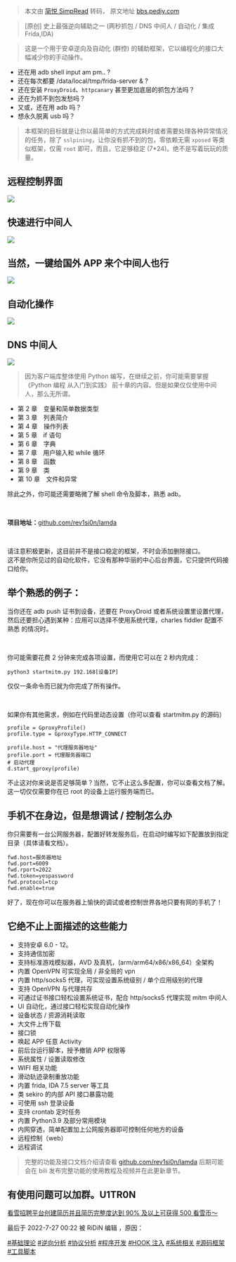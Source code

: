 > 本文由 [简悦 SimpRead](http://ksria.com/simpread/) 转码， 原文地址 [bbs.pediy.com](https://bbs.pediy.com/thread-273629.htm)

> [原创] 史上最强逆向辅助之一 (两秒抓包 / DNS 中间人 / 自动化 / 集成 Frida,IDA)

> 这是一个用于安卓逆向及自动化 (群控) 的辅助框架，它以编程化的接口大幅减少你的手动操作。

*   还在用 adb shell input am pm.. ?
*   还在每次都要 /data/local/tmp/frida-server & ?
*   还在安装 `ProxyDroid`、`httpcanary` 甚至更加底层的抓包方法吗？
*   还在为抓不到包发愁吗？
*   又或，还在用 adb 吗？
*   想永久脱离 usb 吗？

> 本框架的目标就是让你以最简单的方式完成耗时或者需要处理各种异常情况的任务，除了 `sslpining`，让你没有抓不到的包，零依赖无需 `xposed` 等类似框架，仅需 `root` 即可，而且，它足够稳定 (7*24)。绝不是写着玩玩的质量。

远程控制界面
------

![](https://bbs.pediy.com/upload/attach/202207/762254_22GUMGU2TYGS4A6.gif)

快速进行中间人
-------

![](https://bbs.pediy.com/upload/attach/202207/762254_24CG8DDV2VV8Z5Y.gif)

[](#当然，一键给国外app来个中间人也行)当然，一键给国外 APP 来个中间人也行
-------------------------------------------

![](https://bbs.pediy.com/upload/attach/202207/762254_T7DM2R3VW3F9TTG.gif)

自动化操作
-----

![](https://bbs.pediy.com/upload/attach/202207/762254_VPK8BBUDF6PRFFZ.gif)

DNS 中间人
-------

![](https://bbs.pediy.com/upload/attach/202207/762254_PQDFKX6VB6B2872.png)

> 因为客户端库整体使用 Python 编写，在继续之前，你可能需要掌握 《Python 编程 从入门到实践》 前十章的内容。但是如果仅仅使用中间人，那么无所谓。

*   第 2 章　变量和简单数据类型
*   第 3 章　列表简介
*   第 4 章　操作列表
*   第 5 章　if 语句
*   第 6 章　字典
*   第 7 章　用户输入和 while 循环
*   第 8 章　函数
*   第 9 章　类
*   第 10 章　文件和异常

除此之外，你可能还需要略微了解 shell 命令及脚本，熟悉 adb。

 

**项目地址：**[github.com/rev1si0n/lamda](https://github.com/rev1si0n/lamda)

 

请注意积极更新，这目前并不是接口稳定的框架，不时会添加删除接口。  
这不是你所见过的自动化软件，它没有那种华丽的中心后台界面，它只提供代码接口给你。

[](#举个熟悉的例子：)举个熟悉的例子：
---------------------

当你还在 adb push 证书到设备，还要在 ProxyDroid 或者系统设置里设置代理，然后还要担心遇到某种：应用可以选择不使用系统代理，charles fiddler 配置不熟悉 的情况时。

 

你可能需要花费 2 分钟来完成各项设置，而使用它可以在 2 秒内完成：

```
python3 startmitm.py 192.168[设备IP]
```

仅仅一条命令而已就为你完成了所有操作。

 

如果你有其他需求，例如在代码里动态设置（你可以查看 startmitm.py 的源码）

```
profile = GproxyProfile()
profile.type = GproxyType.HTTP_CONNECT
 
profile.host = "代理服务器地址"
profile.port = 代理服务器端口
# 启动代理
d.start_gproxy(profile)
```

不止这对你来说是否足够简单？当然，它不止这么多配置，你可以查看文档了解。  
这一切仅仅需要你在已 root 的设备上运行服务端而已。

手机不在身边，但是想调试 / 控制怎么办
--------------------

你只需要有一台公网服务器，配置好转发服务后，在启动时编写如下配置放到指定目录（具体请看文档）。

```
fwd.host=服务器地址
fwd.port=6009
fwd.rport=2022
fwd.token=yespassword
fwd.protocol=tcp
fwd.enable=true
```

好了，现在你可以在服务器上愉快的调试或者控制世界各地只要有网的手机了！

它绝不止上面描述的这些能力
-------------

*   支持安卓 6.0 - 12。
*   支持通信加密
*   支持标准游戏模拟器，AVD 及真机，(arm/arm64/x86/x86_64）全架构
*   内置 OpenVPN 可实现全局 / 非全局的 vpn
*   内置 http/socks5 代理，可实现设置系统级别 / 单个应用级别的代理
*   支持 OpenVPN 与代理共存
*   可通过证书接口轻松设置系统证书，配合 http/socks5 代理实现 mitm 中间人
*   UI 自动化，通过接口轻松实现自动化操作
*   设备状态 / 资源消耗读取
*   大文件上传下载
*   接口锁
*   唤起 APP 任意 Activity
*   前后台运行脚本，授予撤销 APP 权限等
*   系统属性 / 设置读取修改
*   WIFI 相关功能
*   滑动轨迹录制重放功能
*   内置 frida, IDA 7.5 server 等工具
*   类 sekiro 的内部 API 接口暴露功能
*   可使用 ssh 登录设备
*   支持 crontab 定时任务
*   内置 Python3.9 及部分常用模块
*   内网穿透，简单配置加上公网服务器即可控制任何地方的设备
*   远程控制（web）
*   远程调试

> 完整的功能及接口文档介绍请查看 [github.com/rev1si0n/lamda](https://github.com/rev1si0n/lamda) 后期可能会在 bili 发布完整功能的使用教程及视频并在此更新章节。

**有使用问题可以加群。U1TR0N**
--------------------

[看雪招聘平台创建简历并且简历完整度达到 90% 及以上可获得 500 看雪币～](https://job.kanxue.com/position-list.htm)

最后于 2022-7-27 00:22 被 RiDiN 编辑 ，原因：

[#基础理论](forum-161-1-117.htm) [#逆向分析](forum-161-1-118.htm) [#协议分析](forum-161-1-120.htm) [#程序开发](forum-161-1-124.htm) [#HOOK 注入](forum-161-1-125.htm) [#系统相关](forum-161-1-126.htm) [#源码框架](forum-161-1-127.htm) [#工具脚本](forum-161-1-128.htm)